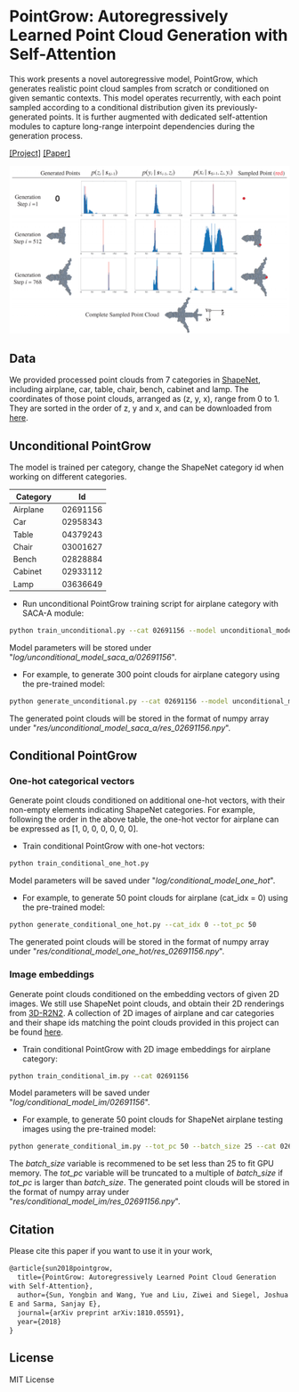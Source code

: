 # PointGrow: Autoregressively Learned Point Cloud Generation with Self-Attention
This work presents a novel autoregressive model, PointGrow, which generates realistic point cloud samples from scratch or conditioned on given semantic contexts. This model operates recurrently, with each point sampled according to a conditional distribution given its previously-generated points. It is further augmented with dedicated self-attention modules to capture long-range interpoint dependencies during the generation process.

[[Project]](https://liuziwei7.github.io/projects/PointGrow) [[Paper]](https://arxiv.org/abs/1810.05591)

<img src='./assets/demo_teaser.png' width=800>

## Data
We provided processed point clouds from 7 categories in [ShapeNet](https://www.shapenet.org), including airplane, car, table, chair, bench, cabinet and lamp. The coordinates of those point clouds, arranged as (z, y, x), range from 0 to 1. They are sorted in the order of z, y and x, and can be downloaded from [here](https://www.dropbox.com/s/nlcswrxul1ymypw/ShapeNet7.zip).


## Unconditional PointGrow
The model is trained per category, change the ShapeNet category id when working on different categories.

|    Category   |      Id       | 
| ------------- | ------------- |
| Airplane      | 02691156      |
| Car           | 02958343      |
| Table         | 04379243      |
| Chair         | 03001627      |
| Bench         | 02828884      |
| Cabinet       | 02933112      |
| Lamp          | 03636649      |

* Run unconditional PointGrow training script for airplane category with SACA-A module:
``` bash
python train_unconditional.py --cat 02691156 --model unconditional_model_saca_a
```
Model parameters will be stored under "_log/unconditional_model_saca_a/02691156_".

* For example, to generate 300 point clouds for airplane category using the pre-trained model:
``` bash
python generate_unconditional.py --cat 02691156 --model unconditional_model_saca_a --tot_pc 300
```
The generated point clouds will be stored in the format of numpy array under "_res/unconditional_model_saca_a/res_02691156.npy_".

## Conditional PointGrow
### One-hot categorical vectors
Generate point clouds conditioned on additional one-hot vectors, with their non-empty elements indicating ShapeNet categories. For example, following the order in the above table, the one-hot vector for airplane can be expressed as [1, 0, 0, 0, 0, 0, 0]. 

* Train conditional PointGrow with one-hot vectors:
``` bash
python train_conditional_one_hot.py
```
Model parameters will be saved under "_log/conditional_model_one_hot_".

* For example, to generate 50 point clouds for airplane (cat_idx = 0) using the pre-trained model:
``` bash
python generate_conditional_one_hot.py --cat_idx 0 --tot_pc 50
```
The generated point clouds will be stored in the format of numpy array under "_res/conditional_model_one_hot/res_02691156.npy_".

### Image embeddings 
Generate point clouds conditioned on the embedding vectors of given 2D images. We still use ShapeNet point clouds, and obtain their 2D renderings from [3D-R2N2](https://github.com/chrischoy/3D-R2N2). A collection of 2D images of airplane and car categories and their shape ids matching the point clouds provided in this project can be found [here](https://www.dropbox.com/s/vx3ky2ttienxh2x/ShapeNetRenderings.zip). 

* Train conditional PointGrow with 2D image embeddings for airplane category:
``` bash
python train_conditional_im.py --cat 02691156
```
Model parameters will be saved under "_log/conditional_model_im/02691156_".

* For example, to generate 50 point clouds for ShapeNet airplane testing images using the pre-trained model:
``` bash
python generate_conditional_im.py --tot_pc 50 --batch_size 25 --cat 02691156
```
The _batch_size_ variable is recommened to be set less than 25 to fit GPU memory. The _tot_pc_ variable will be truncated to a multiple of _batch_size_ if _tot_pc_ is larger than _batch_size_. 
The generated point clouds will be stored in the format of numpy array under "_res/conditional_model_im/res_02691156.npy_".

## Citation
Please cite this paper if you want to use it in your work,

```
@article{sun2018pointgrow,
  title={PointGrow: Autoregressively Learned Point Cloud Generation with Self-Attention},
  author={Sun, Yongbin and Wang, Yue and Liu, Ziwei and Siegel, Joshua E and Sarma, Sanjay E},
  journal={arXiv preprint arXiv:1810.05591},
  year={2018}
}
```

## License
MIT License
